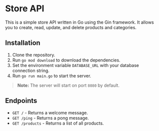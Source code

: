 # Store API

This is a simple store API written in Go using the Gin framework. It allows you to create, read, update, and delete products and categories.

## Installation

1. Clone the repository.
2. Run `go mod download` to download the dependencies.
3. Set the environment variable `DATABASE_URL` with your database connection string.
4. Run `go run main.go` to start the server.

> **Note:** The server will start on port `8080` by default.

## Endpoints

- `GET /` - Returns a welcome message.
- `GET /ping` - Returns a pong message.
- `GET /products` - Returns a list of all products.
